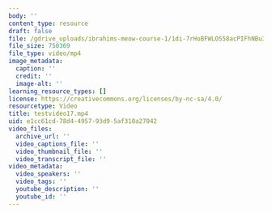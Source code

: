 ```yaml
---
body: ''
content_type: resource
draft: false
file: /gdrive_uploads/ibrahims-meow-course-1/1di-7rHoBFWLOS58acPIFhNBu33A6k5mw/testvideo17.mp4
file_size: 750369
file_type: video/mp4
image_metadata:
  caption: ''
  credit: ''
  image-alt: ''
learning_resource_types: []
license: https://creativecommons.org/licenses/by-nc-sa/4.0/
resourcetype: Video
title: testvideo17.mp4
uid: e1cc61cd-78d4-4957-93d9-5af310a27042
video_files:
  archive_url: ''
  video_captions_file: ''
  video_thumbnail_file: ''
  video_transcript_file: ''
video_metadata:
  video_speakers: ''
  video_tags: ''
  youtube_description: ''
  youtube_id: ''
---
```

